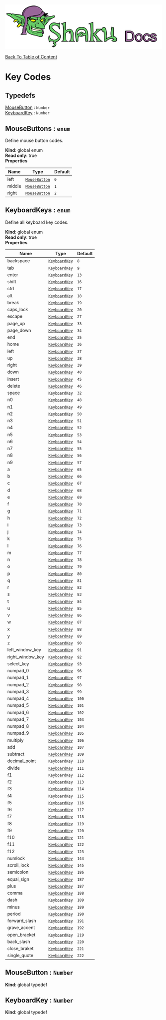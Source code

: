![Shaku JS](resources/logo-sm.png)

[Back To Table of Content](index.md)

# Key Codes

## Typedefs

<dl>
<dt><a href="#MouseButton">MouseButton</a> : <code>Number</code></dt>
<dd></dd>
<dt><a href="#KeyboardKey">KeyboardKey</a> : <code>Number</code></dt>
<dd></dd>
</dl>

<a name="MouseButtons"></a>

## MouseButtons : <code>enum</code>
Define mouse button codes.

**Kind**: global enum  
**Read only**: true  
**Properties**

| Name | Type | Default |
| --- | --- | --- |
| left | [<code>MouseButton</code>](#MouseButton) | <code>0</code> | 
| middle | [<code>MouseButton</code>](#MouseButton) | <code>1</code> | 
| right | [<code>MouseButton</code>](#MouseButton) | <code>2</code> | 

<a name="KeyboardKeys"></a>

## KeyboardKeys : <code>enum</code>
Define all keyboard key codes.

**Kind**: global enum  
**Read only**: true  
**Properties**

| Name | Type | Default |
| --- | --- | --- |
| backspace | [<code>KeyboardKey</code>](#KeyboardKey) | <code>8</code> | 
| tab | [<code>KeyboardKey</code>](#KeyboardKey) | <code>9</code> | 
| enter | [<code>KeyboardKey</code>](#KeyboardKey) | <code>13</code> | 
| shift | [<code>KeyboardKey</code>](#KeyboardKey) | <code>16</code> | 
| ctrl | [<code>KeyboardKey</code>](#KeyboardKey) | <code>17</code> | 
| alt | [<code>KeyboardKey</code>](#KeyboardKey) | <code>18</code> | 
| break | [<code>KeyboardKey</code>](#KeyboardKey) | <code>19</code> | 
| caps_lock | [<code>KeyboardKey</code>](#KeyboardKey) | <code>20</code> | 
| escape | [<code>KeyboardKey</code>](#KeyboardKey) | <code>27</code> | 
| page_up | [<code>KeyboardKey</code>](#KeyboardKey) | <code>33</code> | 
| page_down | [<code>KeyboardKey</code>](#KeyboardKey) | <code>34</code> | 
| end | [<code>KeyboardKey</code>](#KeyboardKey) | <code>35</code> | 
| home | [<code>KeyboardKey</code>](#KeyboardKey) | <code>36</code> | 
| left | [<code>KeyboardKey</code>](#KeyboardKey) | <code>37</code> | 
| up | [<code>KeyboardKey</code>](#KeyboardKey) | <code>38</code> | 
| right | [<code>KeyboardKey</code>](#KeyboardKey) | <code>39</code> | 
| down | [<code>KeyboardKey</code>](#KeyboardKey) | <code>40</code> | 
| insert | [<code>KeyboardKey</code>](#KeyboardKey) | <code>45</code> | 
| delete | [<code>KeyboardKey</code>](#KeyboardKey) | <code>46</code> | 
| space | [<code>KeyboardKey</code>](#KeyboardKey) | <code>32</code> | 
| n0 | [<code>KeyboardKey</code>](#KeyboardKey) | <code>48</code> | 
| n1 | [<code>KeyboardKey</code>](#KeyboardKey) | <code>49</code> | 
| n2 | [<code>KeyboardKey</code>](#KeyboardKey) | <code>50</code> | 
| n3 | [<code>KeyboardKey</code>](#KeyboardKey) | <code>51</code> | 
| n4 | [<code>KeyboardKey</code>](#KeyboardKey) | <code>52</code> | 
| n5 | [<code>KeyboardKey</code>](#KeyboardKey) | <code>53</code> | 
| n6 | [<code>KeyboardKey</code>](#KeyboardKey) | <code>54</code> | 
| n7 | [<code>KeyboardKey</code>](#KeyboardKey) | <code>55</code> | 
| n8 | [<code>KeyboardKey</code>](#KeyboardKey) | <code>56</code> | 
| n9 | [<code>KeyboardKey</code>](#KeyboardKey) | <code>57</code> | 
| a | [<code>KeyboardKey</code>](#KeyboardKey) | <code>65</code> | 
| b | [<code>KeyboardKey</code>](#KeyboardKey) | <code>66</code> | 
| c | [<code>KeyboardKey</code>](#KeyboardKey) | <code>67</code> | 
| d | [<code>KeyboardKey</code>](#KeyboardKey) | <code>68</code> | 
| e | [<code>KeyboardKey</code>](#KeyboardKey) | <code>69</code> | 
| f | [<code>KeyboardKey</code>](#KeyboardKey) | <code>70</code> | 
| g | [<code>KeyboardKey</code>](#KeyboardKey) | <code>71</code> | 
| h | [<code>KeyboardKey</code>](#KeyboardKey) | <code>72</code> | 
| i | [<code>KeyboardKey</code>](#KeyboardKey) | <code>73</code> | 
| j | [<code>KeyboardKey</code>](#KeyboardKey) | <code>74</code> | 
| k | [<code>KeyboardKey</code>](#KeyboardKey) | <code>75</code> | 
| l | [<code>KeyboardKey</code>](#KeyboardKey) | <code>76</code> | 
| m | [<code>KeyboardKey</code>](#KeyboardKey) | <code>77</code> | 
| n | [<code>KeyboardKey</code>](#KeyboardKey) | <code>78</code> | 
| o | [<code>KeyboardKey</code>](#KeyboardKey) | <code>79</code> | 
| p | [<code>KeyboardKey</code>](#KeyboardKey) | <code>80</code> | 
| q | [<code>KeyboardKey</code>](#KeyboardKey) | <code>81</code> | 
| r | [<code>KeyboardKey</code>](#KeyboardKey) | <code>82</code> | 
| s | [<code>KeyboardKey</code>](#KeyboardKey) | <code>83</code> | 
| t | [<code>KeyboardKey</code>](#KeyboardKey) | <code>84</code> | 
| u | [<code>KeyboardKey</code>](#KeyboardKey) | <code>85</code> | 
| v | [<code>KeyboardKey</code>](#KeyboardKey) | <code>86</code> | 
| w | [<code>KeyboardKey</code>](#KeyboardKey) | <code>87</code> | 
| x | [<code>KeyboardKey</code>](#KeyboardKey) | <code>88</code> | 
| y | [<code>KeyboardKey</code>](#KeyboardKey) | <code>89</code> | 
| z | [<code>KeyboardKey</code>](#KeyboardKey) | <code>90</code> | 
| left_window_key | [<code>KeyboardKey</code>](#KeyboardKey) | <code>91</code> | 
| right_window_key | [<code>KeyboardKey</code>](#KeyboardKey) | <code>92</code> | 
| select_key | [<code>KeyboardKey</code>](#KeyboardKey) | <code>93</code> | 
| numpad_0 | [<code>KeyboardKey</code>](#KeyboardKey) | <code>96</code> | 
| numpad_1 | [<code>KeyboardKey</code>](#KeyboardKey) | <code>97</code> | 
| numpad_2 | [<code>KeyboardKey</code>](#KeyboardKey) | <code>98</code> | 
| numpad_3 | [<code>KeyboardKey</code>](#KeyboardKey) | <code>99</code> | 
| numpad_4 | [<code>KeyboardKey</code>](#KeyboardKey) | <code>100</code> | 
| numpad_5 | [<code>KeyboardKey</code>](#KeyboardKey) | <code>101</code> | 
| numpad_6 | [<code>KeyboardKey</code>](#KeyboardKey) | <code>102</code> | 
| numpad_7 | [<code>KeyboardKey</code>](#KeyboardKey) | <code>103</code> | 
| numpad_8 | [<code>KeyboardKey</code>](#KeyboardKey) | <code>104</code> | 
| numpad_9 | [<code>KeyboardKey</code>](#KeyboardKey) | <code>105</code> | 
| multiply | [<code>KeyboardKey</code>](#KeyboardKey) | <code>106</code> | 
| add | [<code>KeyboardKey</code>](#KeyboardKey) | <code>107</code> | 
| subtract | [<code>KeyboardKey</code>](#KeyboardKey) | <code>109</code> | 
| decimal_point | [<code>KeyboardKey</code>](#KeyboardKey) | <code>110</code> | 
| divide | [<code>KeyboardKey</code>](#KeyboardKey) | <code>111</code> | 
| f1 | [<code>KeyboardKey</code>](#KeyboardKey) | <code>112</code> | 
| f2 | [<code>KeyboardKey</code>](#KeyboardKey) | <code>113</code> | 
| f3 | [<code>KeyboardKey</code>](#KeyboardKey) | <code>114</code> | 
| f4 | [<code>KeyboardKey</code>](#KeyboardKey) | <code>115</code> | 
| f5 | [<code>KeyboardKey</code>](#KeyboardKey) | <code>116</code> | 
| f6 | [<code>KeyboardKey</code>](#KeyboardKey) | <code>117</code> | 
| f7 | [<code>KeyboardKey</code>](#KeyboardKey) | <code>118</code> | 
| f8 | [<code>KeyboardKey</code>](#KeyboardKey) | <code>119</code> | 
| f9 | [<code>KeyboardKey</code>](#KeyboardKey) | <code>120</code> | 
| f10 | [<code>KeyboardKey</code>](#KeyboardKey) | <code>121</code> | 
| f11 | [<code>KeyboardKey</code>](#KeyboardKey) | <code>122</code> | 
| f12 | [<code>KeyboardKey</code>](#KeyboardKey) | <code>123</code> | 
| numlock | [<code>KeyboardKey</code>](#KeyboardKey) | <code>144</code> | 
| scroll_lock | [<code>KeyboardKey</code>](#KeyboardKey) | <code>145</code> | 
| semicolon | [<code>KeyboardKey</code>](#KeyboardKey) | <code>186</code> | 
| equal_sign | [<code>KeyboardKey</code>](#KeyboardKey) | <code>187</code> | 
| plus | [<code>KeyboardKey</code>](#KeyboardKey) | <code>187</code> | 
| comma | [<code>KeyboardKey</code>](#KeyboardKey) | <code>188</code> | 
| dash | [<code>KeyboardKey</code>](#KeyboardKey) | <code>189</code> | 
| minus | [<code>KeyboardKey</code>](#KeyboardKey) | <code>189</code> | 
| period | [<code>KeyboardKey</code>](#KeyboardKey) | <code>190</code> | 
| forward_slash | [<code>KeyboardKey</code>](#KeyboardKey) | <code>191</code> | 
| grave_accent | [<code>KeyboardKey</code>](#KeyboardKey) | <code>192</code> | 
| open_bracket | [<code>KeyboardKey</code>](#KeyboardKey) | <code>219</code> | 
| back_slash | [<code>KeyboardKey</code>](#KeyboardKey) | <code>220</code> | 
| close_braket | [<code>KeyboardKey</code>](#KeyboardKey) | <code>221</code> | 
| single_quote | [<code>KeyboardKey</code>](#KeyboardKey) | <code>222</code> | 

<a name="MouseButton"></a>

## MouseButton : <code>Number</code>
**Kind**: global typedef  
<a name="KeyboardKey"></a>

## KeyboardKey : <code>Number</code>
**Kind**: global typedef  

